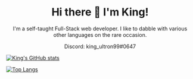 <h1 align="center"> Hi there 👋 I'm King! </h1>

<p align="center">
I'm a self-taught Full-Stack web developer.
I like to dabble with various other languages on the rare occasion.
</p>
<p align="center">
Discord: king_ultron99#0647
</p>

[![King's GitHub stats](https://github-readme-stats.vercel.app/api?username=kingultron99&show_icons=true&title_color=a028eb&icon_color=8420c1&bg_color=1b1b1b&text_color=e0e0e0&hide_border=true)](https://github.com/kingultron99) 

[![Top Langs](https://github-readme-stats.vercel.app/api/top-langs/?username=kingultron99&layout=compact&show_icons=true&title_color=a028eb&icon_color=8420c1&bg_color=1b1b1b&text_color=e0e0e0&hide_border=true)](https://github.com/kingultron99)
